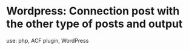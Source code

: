# Wordpress: Connection post with the other type of posts and output
use: php, ACF plugin, WordPress
